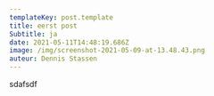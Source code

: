 ```yaml
---
templateKey: post.template
title: eerst post
Subtitle: ja
date: 2021-05-11T14:48:19.686Z
image: /img/screenshot-2021-05-09-at-13.48.43.png
auteur: Dennis Stassen
---
```

sdafsdf